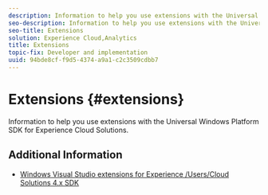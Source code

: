 ```yaml
---
description: Information to help you use extensions with the Universal Windows Platform SDK for Experience Cloud Solutions.
seo-description: Information to help you use extensions with the Universal Windows Platform SDK for Experience Cloud Solutions.
seo-title: Extensions
solution: Experience Cloud,Analytics
title: Extensions
topic-fix: Developer and implementation
uuid: 94bde8cf-f9d5-4374-a9a1-c2c3509cdbb7
---
```


# Extensions {#extensions}

Information to help you use extensions with the Universal Windows Platform SDK for Experience Cloud Solutions.

## Additional Information

+ [Windows Visual Studio extensions for Experience /Users/Cloud Solutions 4.x SDK](/help/universal-windows/extensions/win-vse-4x.md)